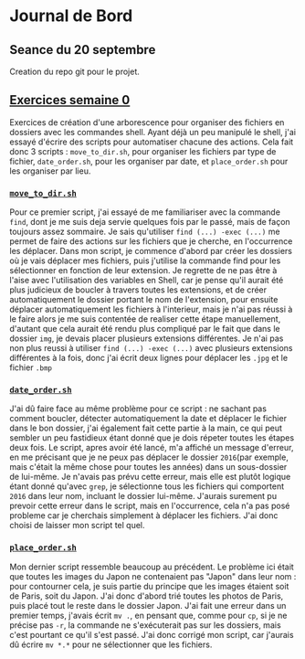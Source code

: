# Journal de Bord

## Seance du 20 septembre

Creation du repo git pour le projet.

## [Exercices semaine 0](/semaine_0)

Exercices de création d'une arborescence pour organiser des fichiers en dossiers avec les commandes shell. Ayant déjà un peu manipulé le shell, j'ai essayé d'écrire des scripts pour automatiser chacune des actions. Cela fait donc 3 scripts : `move_to_dir.sh`, pour organiser les fichiers par type de fichier, `date_order.sh`, pour les organiser par date, et `place_order.sh` pour les organiser par lieu.

### [`move_to_dir.sh`](/semaine_0/Fichiers/scripts/move_to_dir.sh)

Pour ce premier script, j'ai essayé de me familiariser avec la commande `find`, dont je me suis deja servie quelques fois par le passé, mais de façon toujours assez sommaire. Je sais qu'utiliser `find (...) -exec (...)` me permet de faire des actions sur les fichiers que je cherche, en l'occurrence les déplacer.
Dans mon script, je commence d'abord par créer les dossiers où je vais déplacer mes fichiers, puis j'utilise la commande find pour les sélectionner en fonction de leur extension.
Je regrette de ne pas être à l'aise avec l'utilisation des variables en Shell, car je pense qu'il aurait été plus judicieux de boucler à travers toutes les extensions, et de créer automatiquement le dossier portant le nom de l'extension, pour ensuite déplacer automatiquement les fichiers à l'interieur, mais je n'ai pas réussi à le faire alors je me suis contentée de realiser cette étape manuellement, d'autant que cela aurait été rendu plus compliqué par le fait que dans le dossier `img`, je devais placer plusieurs extensions différentes. Je n'ai pas non plus reussi à utiliser `find (...) -exec (...)` avec plusieurs extensions différentes à la fois, donc j'ai écrit deux lignes pour déplacer les `.jpg` et le fichier `.bmp`

### [`date_order.sh`](/semaine_0/Fichiers/scripts/date_order.sh)

J'ai dû faire face au même problème pour ce script : ne sachant pas comment boucler, détecter automatiquement la date et déplacer le fichier dans le bon dossier, j'ai également fait cette partie à la main, ce qui peut sembler un peu fastidieux étant donné que je dois répeter toutes les étapes deux fois. 
Le script, apres avoir été lancé, m'a affiché un message d'erreur, en me précisant que je ne peux pas déplacer le dossier `2016`(par exemple, mais c'était la même chose pour toutes les années) dans un sous-dossier de lui-même. Je n'avais pas prévu cette erreur, mais elle est plutôt logique étant donné qu'avec `grep`, je sélectionne tous les fichiers qui comportent `2016` dans leur nom, incluant le dossier lui-même. J'aurais surement pu prevoir cette erreur dans le script, mais en l'occurrence, cela n'a pas posé probleme car je cherchais simplement à déplacer les fichiers. J'ai donc choisi de laisser mon script tel quel.

### [`place_order.sh`](/semaine_0/Fichiers/scripts/place_order.sh)

Mon dernier script ressemble beaucoup au précédent. Le problème ici était que toutes les images du Japon ne contenaient pas "Japon" dans leur nom : pour contourner cela, je suis partie du principe que les images étaient soit de Paris, soit du Japon. J'ai donc d'abord trié toutes les photos de Paris, puis placé tout le reste dans le dossier Japon. J'ai fait une erreur dans un premier temps, j'avais écrit `mv .`, en pensant que, comme pour `cp`, si je ne précise pas `-r`, la commande ne s'exécuterait pas sur les dossiers, mais c'est pourtant ce qu'il s'est passé. J'ai donc corrigé mon script, car j'aurais dû écrire `mv *.*` pour ne sélectionner que les fichiers. 
